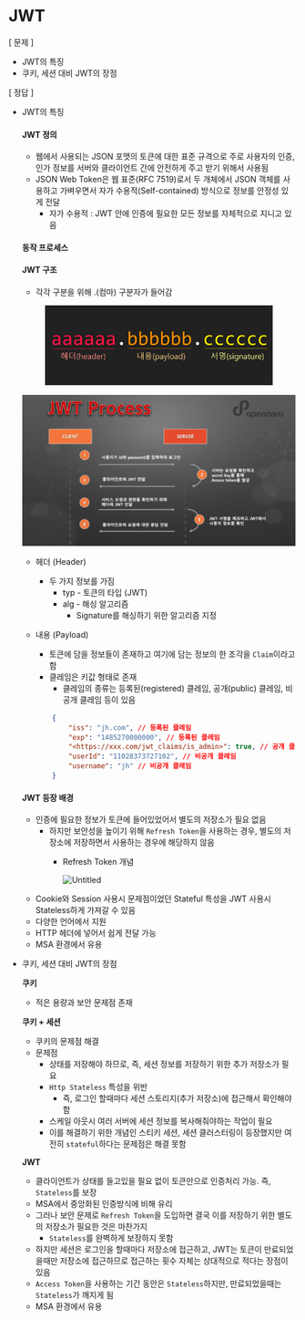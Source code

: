 # JWT

\[ 문제 ]

* JWT의 특징
* 쿠키, 세션 대비 JWT의 장점

\[ 정답 ]

*   JWT의 특징

    #### JWT 정의

    * 웹에서 사용되는 JSON 포맷의 토큰에 대한 표준 규격으로 주로 사용자의 인증, 인가 정보를 서버와 클라이언트 간에 안전하게 주고 받기 위해서 사용됨
    * JSON Web Token은 웹 표준(RFC 7519)로서 두 개체에서 JSON 객체를 사용하고 가벼우면서 자가 수용적(Self-contained) 방식으로 정보를 안정성 있게 전달
      * 자가 수용적 : JWT 안에 인증에 필요한 모든 정보를 자체적으로 지니고 있음

    #### 동작 프로세스



    #### JWT 구조

    * 각각 구분을 위해 .(컴마) 구분자가 들어감

    <figure><img src="../../../../../.gitbook/assets/image (44).png" alt=""><figcaption></figcaption></figure>

    ![](<../../../../../.gitbook/assets/image (43).png>)

    * 헤더 (Header)
      * 두 가지 정보를 가짐
        * typ - 토큰의 타입 (JWT)
        * alg - 해싱 알고리즘
          * Signature를 해싱하기 위한 알고리즘 지정
    *   내용 (Payload)

        * 토큰에 담을 정보들이 존재하고 여기에 담는 정보의 한 조각을 `Claim`이라고 함
        * 클레임은 키값 형태로 존재
          * 클레임의 종류는 등록된(registered) 클레임, 공개(public) 클레임, 비공개 클레임 등이 있음

        ```json
            {
                "iss": "jh.com", // 등록된 클레임
                "exp": "1485270000000", // 등록된 클레임
                "<https://xxx.com/jwt_claims/is_admin>": true, // 공개 클레임
                "userId": "11028373727102", // 비공개 클레임
                "username": "jh" // 비공개 클레임
            }
        ```

    #### JWT 등장 배경

    * 인증에 필요한 정보가 토큰에 들어있었어서 별도의 저장소가 필요 없음
      * 하지만 보안성을 높이기 위해 `Refresh Token`을 사용하는 경우, 별도의 저장소에 저장하면서 사용하는 경우에 해당하지 않음
        *   Refresh Token 개념

            ![Untitled](https://prod-files-secure.s3.us-west-2.amazonaws.com/6b84eb4f-62e8-4f22-ac63-d5825ebb88e5/a4e68faa-5e3a-4dc7-b44c-66c1a1a39925/Untitled.png)
    * Cookie와 Session 사용시 문제점이었던 Stateful 특성을 JWT 사용시 Stateless하게 가져갈 수 있음
    * 다양한 언어에서 지원
    * HTTP 헤더에 넣어서 쉽게 전달 가능
    * MSA 환경에서 유용
*   쿠키, 세션 대비 JWT의 장점

    **쿠키**

    * 적은 용량과 보안 문제점 존재

    **쿠키 + 세션**

    * 쿠키의 문제점 해결
    * 문제점
      * 상태를 저장해야 하므로, 즉, 세션 정보를 저장하기 위한 추가 저장소가 필요
      * `Http Stateless` 특성을 위반
        * 즉, 로그인 할때마다 세션 스토리지(추가 저장소)에 접근해서 확인해야 함
      * 스케일 아웃시 여러 서버에 세션 정보를 복사해줘야하는 작업이 필요
      * 이를 해결하기 위한 개념인 스티키 세션, 세션 클러스터링이 등장했지만 여전히 `stateful`하다는 문제점은 해결 못함

    **JWT**

    * 클라이언트가 상태를 들고있을 필요 없이 토큰만으로 인증처리 가능. 즉, `Stateless`를 보장
    * MSA에서 중앙화된 인증방식에 비해 유리
    * 그러나 보안 문제로 `Refresh Token`을 도입하면 결국 이를 저장하기 위한 별도의 저장소가 필요한 것은 마찬가지
      * `Stateless`를 완벽하게 보장하지 못함
    * 하지만 세션은 로그인을 할때마다 저장소에 접근하고, JWT는 토큰이 만료되었을때만 저장소에 접근하므로 접근하는 횟수 자체는 상대적으로 적다는 장점이 있음
    * `Access Token`을 사용하는 기간 동안은 `Stateless`하지만, 만료되었을때는 `Stateless`가 깨지게 됨
    * MSA 환경에서 유용
